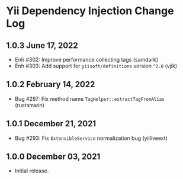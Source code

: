 # Yii Dependency Injection Change Log

## 1.0.3 June 17, 2022

- Enh #302: Improve performance collecting tags (samdark)
- Enh #303: Add support for `yiisoft/definitions` version `^2.0` (vjik)

## 1.0.2 February 14, 2022

- Bug #297: Fix method name `TagHelper::extractTagFromAlias` (rustamwin)

## 1.0.1 December 21, 2021

- Bug #293: Fix `ExtensibleService` normalization bug (yiiliveext)

## 1.0.0 December 03, 2021

- Initial release.
